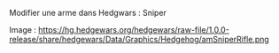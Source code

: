 Modifier une arme dans Hedgwars : Sniper

Image : https://hg.hedgewars.org/hedgewars/raw-file/1.0.0-release/share/hedgewars/Data/Graphics/Hedgehog/amSniperRifle.png
